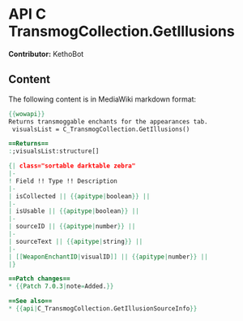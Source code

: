 # API C TransmogCollection.GetIllusions

**Contributor:** KethoBot

## Content

The following content is in MediaWiki markdown format:

```mediawiki
{{wowapi}}
Returns transmoggable enchants for the appearances tab.
 visualsList = C_TransmogCollection.GetIllusions()

==Returns==
:;visualsList:structure[]

{| class="sortable darktable zebra"
|-
! Field !! Type !! Description
|- 
| isCollected || {{apitype|boolean}} ||
|-
| isUsable || {{apitype|boolean}} ||
|-
| sourceID || {{apitype|number}} ||
|-
| sourceText || {{apitype|string}} ||
|-
| [[WeaponEnchantID|visualID]] || {{apitype|number}} || 
|}

==Patch changes==
* {{Patch 7.0.3|note=Added.}}

==See also==
* {{api|C_TransmogCollection.GetIllusionSourceInfo}}
```